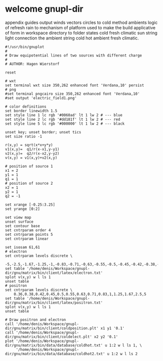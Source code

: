 # welcome gnupl-dir
appendix guides output winds vectors circles to cold method ambients logic of refresh rain to mechanism of platform used to make the build applicative of form in workspace directory to folder states cold fresh climatic sun string light connection the ambient string cold hot ambient fresh climatic.
```gnuplot
#!/usr/bin/gnuplot
#
# Draw equipotential lines of two sources with different charge
#
# AUTHOR: Hagen Wierstorf

reset

# wxt
set terminal wxt size 350,262 enhanced font 'Verdana,10' persist
# png
#set terminal pngcairo size 350,262 enhanced font 'Verdana,10'
#set output 'electric_field1.png'

# color definitions
set border linewidth 1.5
set style line 1 lc rgb '#0060ad' lt 1 lw 2 # --- blue
set style line 2 lc rgb '#dd181f' lt 1 lw 2 # --- red
set style line 5 lc rgb '#000000' lt 1 lw 2 # --- black

unset key; unset border; unset tics
set size ratio -1

r(x,y) = sqrt(x*x+y*y)
v1(x,y)=  q1/r(x-x1,y-y1)
v2(x,y)=  q2/r(x-x2,y-y2)
v(x,y) = v1(x,y)+v2(x,y)

# position of source 1
x1 = 2
y1 = 1
q1 = 1
# position of source 2
x2 = 1
y2 = 1
q2 = -1

set xrange [-0.25:3.25]
set yrange [0:2]

set view map
unset surface
set contour base
set cntrparam order 4
set cntrparam points 5
set cntrparam linear

set isosam 61,61
# electron
set cntrparam levels discrete \
    -5,-2.5,-1.67,-1.25,-1,-0.83,-0.71,-0.63,-0.55,-0.5,-0.45,-0.42,-0.38,-0.36
set table '/home/denis/Workspace/gnupl-dir/gnu/matrix/bin/client/latex/electron.txt'
splot v(x,y) w l ls 1
unset table
# positron
set cntrparam levels discrete \
    0.36,0.38,0.42,0.45,0.5,0.55,0.63,0.71,0.83,1,1.25,1.67,2.5,5
set table '/home/denis/Workspace/gnupl-dir/gnu/matrix/bin/client/latex/positron.txt'
splot v(x,y) w l ls 1
unset table

# Draw positron and electron
call '/home/denis/Workspace/gnupl-dir/gnu/matrix/bin/client/coldposition.plt' x1 y1 '0.1'
call '/home/denis/Workspace/gnupl-dir/gnu/matrix/bin/client/coldelect.plt' x2 y2 '0.1'
plot '/home/denis/Workspace/gnupl-dir/gnu/matrix/bin/data/database/coldhot.txt' u 1:2 w l ls 1, \
     '/home/denis/Workspace/gnupl-dir/gnu/matrix/bin/data/database/coldhot2.txt' u 1:2 w l ls 2
```

